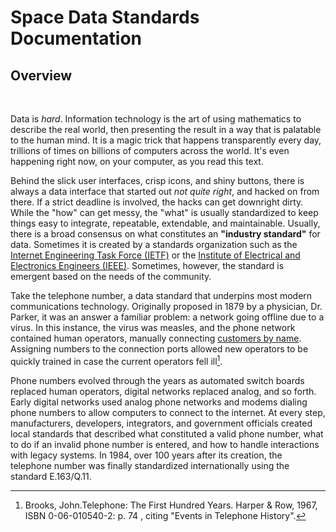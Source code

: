 # Space Data Standards Documentation

## Overview

<br/>

Data is _hard_. Information technology is the art of using mathematics to describe the real world, then presenting the result in a way that is palatable to the human mind. It is a magic trick that happens transparently every day, trillions of times on billions of computers across the world. It's even happening right now, on your computer, as you read this text.

Behind the slick user interfaces, crisp icons, and shiny buttons, there is always a data interface that started out _not quite right_, and hacked on from there. If a strict deadline is involved, the hacks can get downright dirty. While the "how" can get messy, the "what" is usually standardized to keep things easy to integrate, repeatable, extendable, and maintainable. Usually, there is a broad consensus on what constitutes an **"industry standard"** for data. Sometimes it is created by a standards organization such as the [Internet Engineering Task Force (IETF)](https://www.ietf.org/) or the [Institute of Electrical and Electronics Engineers (IEEE)](https://www.ieee.org/). Sometimes, however, the standard is emergent based on the needs of the community.

Take the telephone number, a data standard that underpins most modern communications technology. Originally proposed in 1879 by a physician, Dr. Parker, it was an answer a familiar problem: a network going offline due to a virus. In this instance, the virus was measles, and the phone network contained human operators, manually connecting [customers by name](https://atcaonline.com/the-great-lowell-measles-epidemic-or-how-the-telephone-number-was-invented/). Assigning numbers to the connection ports allowed new operators to be quickly trained in case the current operators fell ill[^1].

[^1]: Brooks, John.Telephone: The First Hundred Years. Harper & Row, 1967, ISBN 0-06-010540-2: p. 74 , citing "Events in Telephone History". 

Phone numbers evolved through the years as automated switch boards replaced human operators, digital networks replaced analog, and so forth. Early digital networks used analog phone networks and modems dialing phone numbers to allow computers to connect to the internet.  At every step, manufacturers, developers, integrators, and government officials created local standards that described what constituted a valid phone number, what to do if an invalid phone number is entered, and how to handle interactions with legacy systems.  In 1984, over 100 years after its creation, the telephone number was finally standardized internationally using the standard E.163/Q.11.

